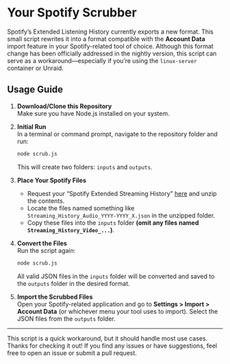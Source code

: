 # Your Spotify Scrubber

Spotify’s Extended Listening History currently exports a new format. This small script rewrites it into a format compatible with the **Account Data** import feature in your Spotify-related tool of choice. Although this format change has been officially addressed in the nightly version, this script can serve as a workaround—especially if you’re using the `linux-server` container or Unraid.

## Usage Guide

1. **Download/Clone this Repository**  
   Make sure you have Node.js installed on your system.

2. **Initial Run**  
   In a terminal or command prompt, navigate to the repository folder and run:
   ```bash
   node scrub.js
   ```
   This will create two folders: `inputs` and `outputs`.

3. **Place Your Spotify Files**  
   - Request your “Spotify Extended Streaming History” [here](https://www.spotify.com/us/account/privacy/) and unzip the contents.  
   - Locate the files named something like `Streaming_History_Audio_YYYY-YYYY_X.json` in the unzipped folder.  
   - Copy these files into the `inputs` folder **(omit any files named `Streaming_History_Video_...`)**.

4. **Convert the Files**  
   Run the script again:
   ```bash
   node scrub.js
   ```
   All valid JSON files in the `inputs` folder will be converted and saved to the `outputs` folder in the desired format.

5. **Import the Scrubbed Files**  
   Open your Spotify-related application and go to **Settings > Import > Account Data** (or whichever menu your tool uses to import). Select the JSON files from the `outputs` folder.

---

This script is a quick workaround, but it should handle most use cases. Thanks for checking it out! If you find any issues or have suggestions, feel free to open an issue or submit a pull request.
